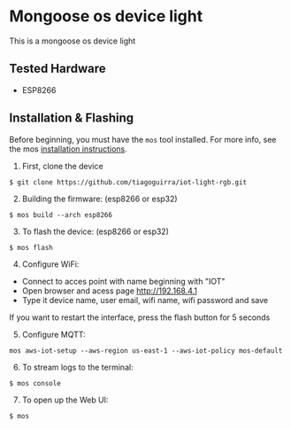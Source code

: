 # Mongoose os device light

This is a mongoose os device light

## Tested Hardware

- ESP8266

## Installation & Flashing

Before beginning, you must have the `mos` tool installed. For more info, see the mos [installation instructions](https://mongoose-os.com/docs/quickstart/setup.html).

1. First, clone the device

```
$ git clone https://github.com/tiagoguirra/iot-light-rgb.git
```

2. Building the firmware: (esp8266 or esp32)

```
$ mos build --arch esp8266
```

3. To flash the device: (esp8266 or esp32)

```
$ mos flash
```

4. Configure WiFi:

- Connect to acces point with name beginning with "IOT"
- Open browser and acess page http://192.168.4.1
- Type it device name, user email, wifi name, wifi password and save

If you want to restart the interface, press the flash button for 5 seconds

5. Configure MQTT:

```
mos aws-iot-setup --aws-region us-east-1 --aws-iot-policy mos-default
```

6. To stream logs to the terminal:

```
$ mos console
```

7. To open up the Web UI:

```
$ mos
```
